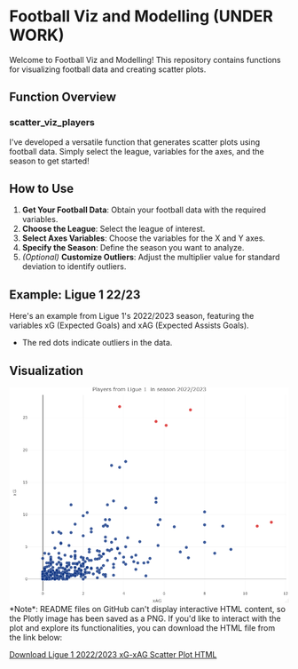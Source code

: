 # Football Viz and Modelling (UNDER WORK)

Welcome to Football Viz and Modelling! This repository contains functions for visualizing football data and creating scatter plots.

## Function Overview

### scatter_viz_players

I've developed a versatile function that generates scatter plots using football data. Simply select the league, variables for the axes, and the season to get started!


## How to Use
1. **Get Your Football Data**: Obtain your football data with the required variables.
2. **Choose the League**: Select the league of interest.
3. **Select Axes Variables**: Choose the variables for the X and Y axes.
4. **Specify the Season**: Define the season you want to analyze.
5. *(Optional)* **Customize Outliers**: Adjust the multiplier value for standard deviation to identify outliers.
   

## Example: Ligue 1 22/23
Here's an example from Ligue 1's 2022/2023 season, featuring the variables xG (Expected Goals) and xAG (Expected Assists Goals). 

- The red dots indicate outliers in the data.

## Visualization

<div style="text-align:center">
  <img src="https://github.com/Johhed15/Football/blob/main/test_plot.png" alt="Test Image" width="600" titel='Ligue 1 2022/2023 xG-xAG Scatter Plot'/>
</div>
*Note*: README files on GitHub can't display interactive HTML content, so the Plotly image has been saved as a PNG. If you'd like to interact with the plot and explore its functionalities, you can download the HTML file from the link below:

[Download Ligue 1 2022/2023 xG-xAG Scatter Plot HTML](https://github.com/Johhed15/Football/blob/main/ligue1_22_23_xg_xag.html)


